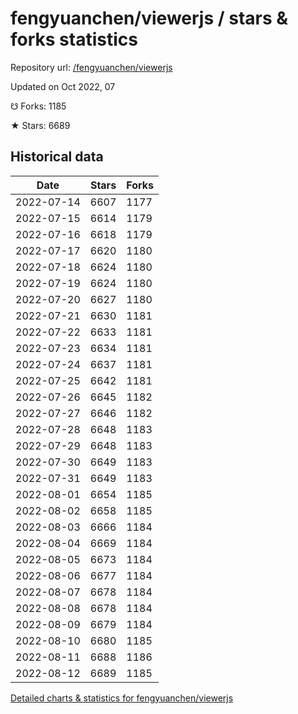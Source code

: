 # fengyuanchen/viewerjs / stars & forks statistics

Repository url: [/fengyuanchen/viewerjs](https://github.com/fengyuanchen/viewerjs)

Updated on Oct 2022, 07

☋ Forks: 1185

★ Stars: 6689

## Historical data
| Date | Stars | Forks |
|------|-------|-------|
| 2022-07-14 | 6607 | 1177 | 
| 2022-07-15 | 6614 | 1179 | 
| 2022-07-16 | 6618 | 1179 | 
| 2022-07-17 | 6620 | 1180 | 
| 2022-07-18 | 6624 | 1180 | 
| 2022-07-19 | 6624 | 1180 | 
| 2022-07-20 | 6627 | 1180 | 
| 2022-07-21 | 6630 | 1181 | 
| 2022-07-22 | 6633 | 1181 | 
| 2022-07-23 | 6634 | 1181 | 
| 2022-07-24 | 6637 | 1181 | 
| 2022-07-25 | 6642 | 1181 | 
| 2022-07-26 | 6645 | 1182 | 
| 2022-07-27 | 6646 | 1182 | 
| 2022-07-28 | 6648 | 1183 | 
| 2022-07-29 | 6648 | 1183 | 
| 2022-07-30 | 6649 | 1183 | 
| 2022-07-31 | 6649 | 1183 | 
| 2022-08-01 | 6654 | 1185 | 
| 2022-08-02 | 6658 | 1185 | 
| 2022-08-03 | 6666 | 1184 | 
| 2022-08-04 | 6669 | 1184 | 
| 2022-08-05 | 6673 | 1184 | 
| 2022-08-06 | 6677 | 1184 | 
| 2022-08-07 | 6678 | 1184 | 
| 2022-08-08 | 6678 | 1184 | 
| 2022-08-09 | 6679 | 1184 | 
| 2022-08-10 | 6680 | 1185 | 
| 2022-08-11 | 6688 | 1186 | 
| 2022-08-12 | 6689 | 1185 | 


[Detailed charts & statistics for fengyuanchen/viewerjs](https://reviewgithub.com/rep/fengyuanchen/viewerjs)
